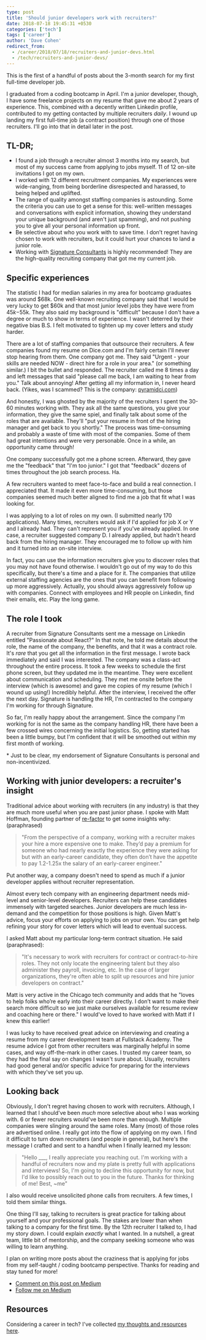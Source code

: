 ```yaml
---
type: post
title: 'Should junior developers work with recruiters?'
date: 2018-07-18 19:45:31 +0530
categories: ['tech']
tags: ['career']
author: 'Dave Cohen'
redirect_from:
  - /career/2018/07/18/recruiters-and-junior-devs.html
  - /tech/recruiters-and-junior-devs/
---
```


This is the first of a handful of posts about the 3-month search for my first full-time developer job.

I graduated from a coding bootcamp in April. I'm a junior developer, though, I have some freelance projects on my resume that gave me about 2 years of experience. This, combined with a decently written Linkedin profile, contributed to my getting contacted by multiple recruiters _daily_. I wound up landing my first full-time job (a contract position) through one of those recruiters. I'll go into that in detail later in the post.

## TL-DR;

- I found a job through a recruiter almost 3 months into my search, but most of my success came from applying to jobs myself. 11 of 12 on-site invitations I got on my own.
- I worked with 12 different recruitment companies. My experiences were wide-ranging, from being borderline disrespected and harassed, to being helped and uplifted.
- The range of quality amongst staffing companies is astounding. Some the criteria you can use to get a sense for this: well-written messages and conversations with explicit information, showing they understand your unique background (and aren't just spamming), and not pushing you to give all your personal information up front.
- Be selective about who you work with to save time. I don’t regret having chosen to work with recruiters, but it could hurt your chances to land a junior role.
- Working with [Signature Consultants](https://www.sigconsult.com/) is highly recommended! They are the high-quality recruiting company that got me my current job.

## Specific experiences

The statistic I had for median salaries in my area for bootcamp graduates was around $68k. One well-known recruiting company said that I would be very lucky to get $60k and that most junior level jobs they have were from $45k-$55k. They also said my background is "difficult" because I don't have a degree or much to show in terms of experience. I wasn't deterred by their negative bias B.S. I felt motivated to tighten up my cover letters and study harder.

There are a lot of staffing companies that outsource their recruiters. A few companies found my resume on Dice.com and I'm fairly certain I'll never stop hearing from them. One company got me. They said "Urgent - your skills are needed NOW - direct hire for a role in your area." (or something similar.) I bit the bullet and responded. The recruiter called me 8 times a day and left messages that said "please call me back, I am waiting to hear from you." Talk about annoying! After getting all my information in, I never heard back. (Yikes, was I scammed? This is the company: [pyramidci.com](http://www.pyramidci.com/home))

And honestly, I was ghosted by the majority of the recruiters I spent the 30-60 minutes working with. They ask all the same questions, you give your information, they give the same spiel, and finally talk about some of the roles that are available. They'll "put your resume in front of the hiring manager and get back to you shortly." The process was time-consuming and probably a waste of time with most of the companies. Some of them had great intentions and were very personable. Once in a while, an opportunity came through!

One company successfully got me a phone screen. Afterward, they gave me the "feedback" that "I'm too junior." I got that "feedback" dozens of times throughout the job search process. Ha.

A few recruiters wanted to meet face-to-face and build a real connection. I appreciated that. It made it even more time-consuming, but those companies seemed much better aligned to find me a job that fit what I was looking for.

I was applying to a lot of roles on my own. (I submitted nearly 170 applications). Many times, recruiters would ask if I'd applied for job X or Y and I already had. They can't represent you if you've already applied. In one case, a recruiter suggested company D. I already applied, but hadn't heard back from the hiring manager. They encouraged me to follow up with him and it turned into an on-site interview.

In fact, you can use the information recruiters give you to discover roles that you may not have found otherwise. I wouldn't go out of my way to do this specifically, but there's a time and a place for it. The companies that utilize external staffing agencies are the ones that you can benefit from following up more aggressively. Actually, you should always aggressively follow up with companies. Connect with employees and HR people on Linkedin, find their emails, etc. Play the long game.

## The role I took

A recruiter from Signature Consultants sent me a message on Linkedin entitled "Passionate about React?" In that note, he told me details about the role, the name of the company, the benefits, and that it was a contract role. It's _rare_ that you get all the information in the first message. I wrote back immediately and said I was interested. The company was a class-act throughout the entire process. It took a few weeks to schedule the first phone screen, but they updated me in the meantime. They were excellent about communication and scheduling. They met me onsite before the interview (which is awesome) and gave me copies of my resume (which I wound up using!) Incredibly helpful. After the interview, I received the offer the next day. Signature is handling the HR, I'm contracted to the company I'm working for through Signature.

So far, I'm really happy about the arrangement. Since the company I'm working for is not the same as the company handling HR, there have been a few crossed wires concerning the initial logistics. So, getting started has been a little bumpy, but I'm confident that it will be smoothed out within my first month of working.

\* Just to be clear, my endorsement of Signature Consultants is personal and non-incentivized.

## Working with junior developers: a recruiter's insight

Traditional advice about working with recruiters (in any industry) is that they are much more useful when you are past junior phase. I spoke with Matt Hoffman, founding partner of [re-factor](https://re-factor.co/) to get some insights why: (paraphrased)

> "From the perspective of a company, working with a recruiter makes your hire a more expensive one to make. They’d pay a premium for someone who had nearly exactly the experience they were asking for but with an early-career candidate, they often don’t have the appetite to pay 1.2-1.25x the salary of an early-career engineer."

Put another way, a company doesn't need to spend as much if a junior developer applies without recruiter representation.

Almost every tech company with an engineering department needs mid-level and senior-level developers. Recruiters can help these candidates immensely with targeted searches. Junior developers are much less in-demand and the competition for those positions is high. Given Matt's advice, focus your efforts on applying to jobs on your own. You can get help refining your story for cover letters which will lead to eventual success.

I asked Matt about my particular long-term contract situation. He said (paraphrased):

> "It's necessary to work with recruiters for contract or contract-to-hire roles. They not only locate the engineering talent but they also administer they payroll, invoicing, etc. In the case of larger organizations, they're often able to split up resources and hire junior developers on contract."

Matt is very active in the Chicago tech community and adds that he "loves to help folks who’re early into their career directly. I don’t want to make their search more difficult so we just make ourselves available for resume review and coaching here or there." I would've loved to have worked with Matt if I knew this earlier!

I was lucky to have received great advice on interviewing and creating a resume from my career development team at Fullstack Academy. The resume advice I got from other recruiters was marginally helpful in some cases, and way off-the-mark in other cases. I trusted my career team, so they had the final say on changes I wasn't sure about. Usually, recruiters had good general and/or specific advice for preparing for the interviews with which they've set you up.

## Looking back

Obviously, I don't regret having chosen to work with recruiters. Although, I learned that I should've been _much_ more selective about who I was working with. 6 or fewer recruiters would've been more than enough. Multiple companies were slinging around the same roles. Many (most) of those roles are advertised online. I really got into the flow of applying on my own. I find it difficult to turn down recruiters (and people in general), but here's the message I crafted and sent to a handful when I finally learned my lesson:

> "Hello \_\_\_, I really appreciate you reaching out. I'm working with a handful of recruiters now and my plate is pretty full with applications and interviews! So, I'm going to decline this opportunity for now, but I'd like to possibly reach out to you in the future. Thanks for thinking of me! Best, ~me"

I also would receive unsolicited phone calls from recruiters. A few times, I told them similar things.

One thing I'll say, talking to recruiters is great practice for talking about yourself and your professional goals. The stakes are lower than when talking to a company for the first time. By the 12th recruiter I talked to, I had my story _down_. I could explain _exactly_ what I wanted. In a nutshell, a great team, little bit of mentorship, and the company seeking someone who was willing to learn anything.

I plan on writing more posts about the craziness that is applying for jobs from my self-taught / coding bootcamp perspective. Thanks for reading and stay tuned for more!

- [Comment on this post on Medium](https://medium.com/@scraggo/should-junior-developers-work-with-recruiters-1be3d444c291)
- [Follow me on Medium](https://medium.com/@scraggo)

## Resources

Considering a career in tech? I've collected [my thoughts and resources here](/tech-career-resources/).
